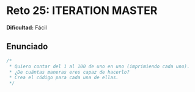# Reto 25: ITERATION MASTER

**Dificultad:** Fácil

## Enunciado

```Javascript
/*
 * Quiero contar del 1 al 100 de uno en uno (imprimiendo cada uno).
 * ¿De cuántas maneras eres capaz de hacerlo?
 * Crea el código para cada una de ellas.
 */
```
